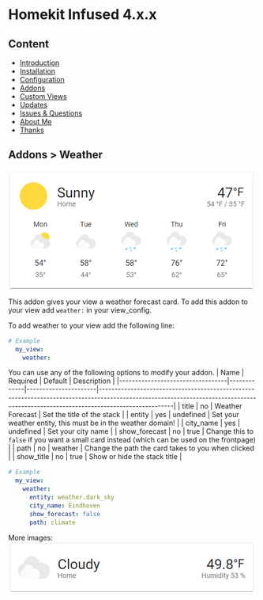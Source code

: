 # Homekit Infused 4.x.x

## Content
- [Introduction](index.md)
- [Installation](installation.md)
- [Configuration](configuration.md)
- [Addons](addons.md)
- [Custom Views](custom_views.md)
- [Updates](updates.md)
- [Issues & Questions](issues.md)
- [About Me](about.md)
- [Thanks](thanks.md)

## Addons > Weather

![Homekit Infused](../images/weather_1.png)

This addon gives your view a weather forecast card.
To add this addon to your view add `weather:` in your view_config.

To add weather to your view add the following line:

```yaml
# Example
  my_view:
    weather:
```

You can use any of the following options to modify your addon.
| Name | Required | Default | Description |
|----------------------------------|-------------|----------------------|-----------------------------------------------------------------------------------------------------------------------------------------------------------------------------------|
| title | no | Weather Forecast | Set the title of the stack |
| entity | yes | undefined | Set your weather entity, this must be in the weather domain! |
| city_name | yes | undefined | Set your city name |
| show_forecast | no | true | Change this to `false` if you want a small card instead (which can be used on the frontpage) |
| path | no | weather | Change the path the card takes to you when clicked |
| show_title | no | true | Show or hide the stack title |

```yaml
# Example
  my_view:
    weather: 
      entity: weather.dark_sky
      city_name: Eindhoven
      show_forecast: false
      path: climate
```

More images:
![Homekit Infused](../images/weather_2.png)